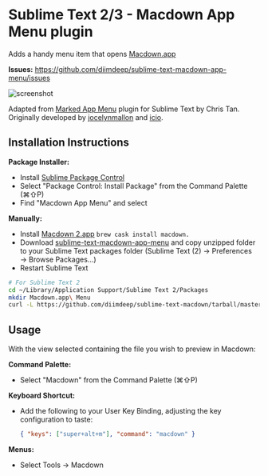 Sublime Text 2/3 - Macdown App Menu plugin
=========================================

Adds a handy menu item that opens [Macdown.app](http://macdown.uranusjr.com/)

**Issues:** https://github.com/diimdeep/sublime-text-macdown-app-menu/issues

![screenshot](http://i.imgur.com/oCEb7.jpg)

Adapted from [Marked App Menu](https://github.com/icio/sublime-text-marked) plugin for Sublime Text by Chris Tan. Originally developed by [jocelynmallon](https://github.com/jocelynmallon) and [icio](https://github.com/icio).


## Installation Instructions

**Package Installer:**

* Install [Sublime Package Control](http://wbond.net/sublime_packages/package_control)
* Select "Package Control: Install Package" from the Command Palette (⌘⇧P)
* Find "Macdown App Menu" and select

**Manually:**

* Install [Macdown 2.app](http://macdown.uranusjr.com/)  `brew cask install macdown.`
* Download [sublime-text-macdown-app-menu](https://github.com/diimdeep/sublime-text-macdown-app-menu/zipball/master) and copy unzipped folder to your Sublime Text packages folder (Sublime Text (2) → Preferences → Browse Packages...)
* Restart Sublime Text

```bash
# For Sublime Text 2
cd ~/Library/Application Support/Sublime Text 2/Packages
mkdir Macdown.app\ Menu
curl -L https://github.com/diimdeep/sublime-text-macdown/tarball/master | tar --strip-components 1 -C Macdown.app\ Menu -xvf -
```


## Usage

With the view selected containing the file you wish to preview in Macdown:

**Command Palette:**

* Select "Macdown" from the Command Palette (⌘⇧P)

**Keyboard Shortcut:**

* Add the following to your User Key Binding, adjusting the key configuration to taste:

    ```json
    { "keys": ["super+alt+m"], "command": "macdown" }
    ```

**Menus:**

* Select Tools → Macdown
